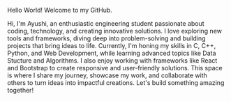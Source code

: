 Hello World! Welcome to my GitHub.

Hi, I'm Ayushi, an enthusiastic engineering student passionate about coding, technology, and creating innovative solutions. I love exploring new tools and frameworks, diving deep into problem-solving and building projects that bring ideas to life. Currently, I'm honing my skills in C, C++, Python, and Web Development, while learning advanced topics like Data Stucture and Algorithms. I also enjoy working with frameworks like React and Bootstrap to create responsive and user-friendly solutions. 
This space is where I share my journey, showcase my work, and collaborate with others to turn ideas into impactful creations.
Let's build something amazing together!
